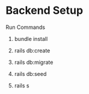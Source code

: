# Backend Setup

Run Commands

 1. bundle install

 2. rails db:create
 
 3. rails db:migrate
  
 4. rails db:seed

 5. rails s

